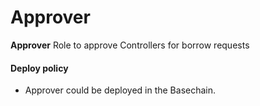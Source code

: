 # Approver

**Approver** Role to approve Controllers for borrow requests

#### Deploy policy

* Approver could be deployed in the Basechain.
